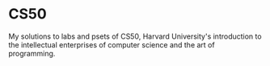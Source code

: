 # CS50
My solutions to labs and psets of CS50, Harvard University's introduction to the intellectual enterprises of computer science and the art of programming.
